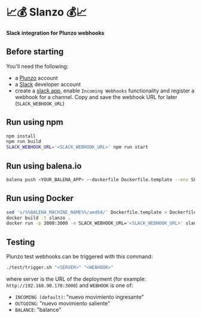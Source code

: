 # :chart_with_upwards_trend::moneybag: Slanzo :moneybag::chart_with_upwards_trend:
**Slack integration for Plunzo webhooks**


## Before starting

You'll need the following:
- a [Plunzo](https://plunzo.com/) account
- a [Slack](https://api.slack.com/) developer account
- create a [slack app](https://api.slack.com/apps), enable `Incoming Webhooks` functionality and register a webhook for a channel. Copy and save the webhook URL for later (`SLACK_WEBHOOK_URL`)

## Run using npm

```bash
npm install
npm run build
SLACK_WEBHOOK_URL='<SLACK_WEBHOOK_URL>' npm run start
```

## Run using balena.io

```bash
balena push <YOUR_BALENA_APP> --dockerfile Dockerfile.template --env SLACK_WEBHOOK_URL='<SLACK_WEBHOOK_URL>'
```

## Run using Docker

```bash
sed 's/%%BALENA_MACHINE_NAME%%/amd64/' Dockerfile.template > Dockerfile
docker build -t slanzo .
docker run -p 3000:3000 -e SLACK_WEBHOOK_URL='<SLACK_WEBHOOK_URL>' slanzo
```

## Testing

Plunzo test webhooks can be triggered with this command:

```bash
./test/trigger.sh "<SERVER>" "<WEBHOOK>"
```

where server is the URL of the deployment (for example: `http://192.168.90.170:3000`) and `WEBHOOK` is one of:
- `INCOMING (default)`: "nuevo movimiento ingresante"
- `OUTGOING`: "nuevo movimiento saliente"
- `BALANCE`: "balance"
